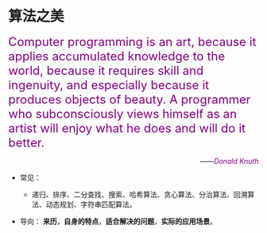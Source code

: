 # 算法之美

<font color=purple size=5>Computer programming is an art, because it applies accumulated knowledge to the world, because it requires skill and ingenuity, and especially because it produces objects of beauty. A programmer who subconsciously views himself as an artist will enjoy what he does and will do it better. </font>
<p style="direction: rtl;"><span><i style="color: purple;">Donald Knuth</i></span><span>——</span></p>

- 常见：

  - 递归、排序、二分查找、搜索、哈希算法、贪心算法、分治算法、回溯算法、动态规划、字符串匹配算法。

- 导向：
  **来历**，**自身的特点**，**适合解决的问题**，**实际的应用场景**。
